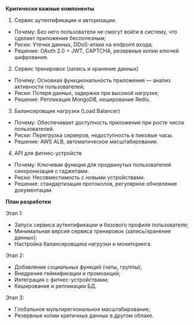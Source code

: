 **Критически важные компоненты**

1. Сервис аутентификации и авторизации.
  - Почему: Без него пользователи не смогут войти в систему, что сделает приложение бесполезным;
  - Риски: Утечки данных, DDoS-атаки на endpoint входа;
  - Решение: OAuth 2.0 + JWT, CAPTCHA, резервные копии ключей шифрования.

2. Сервис тренировок (запись и хранение данных)
  - Почему: Основная функциональность приложения — анализ активности пользователей;
  - Риски: Потеря данных, задержки при высокой нагрузке;
  - Решение: Репликация MongoDB, кеширование Redis.

3. Балансировщик нагрузки (Load Balancer)
  - Почему: Обеспечивает доступность приложения при росте числа пользователей.
  - Риски: Перегрузка серверов, недоступность в пиковые часы.
  - Решение: AWS ALB, автоматическое масштабирование.

4. API для фитнес-устройств
  - Почему: Ключевая функция для продвинутых пользователей синхронизация с гаджетами.
  - Риски: Несовместимость с новыми устройствами.
  - Решение: стандартизация протоколов, регулярное обновление документации.

**План разработки**

Этап 1:
  - Запуск сервиса аутентификации и базового профиля пользователя;
  - Минимальная версия сервиса тренировок (запись/хранение данных);
  - Настройка балансировщика нагрузки и мониторинга.

Этап 2:
  - Добавление социальных функций (чаты, группы);
  - Внедрение геймификации и промоакций;
  - Интеграция с фитнес-устройствами;
  - Кеширование и репликации БД.

Этап 3:
  - Глобальное мультирегиональное масштабирование;
  - Резервные копии критичных данных в другом облаке.
